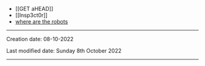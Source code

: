 * [[GET aHEAD]]
* [[Insp3ct0r]]
* [where are the robots](where%20are%20the%20robots.md)







---
Creation date: 08-10-2022

Last modified date: Sunday 8th October 2022
***
